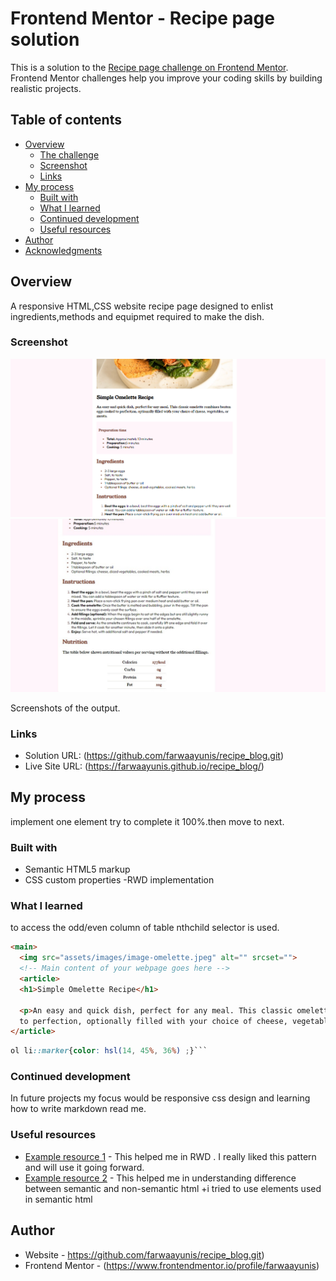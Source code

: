 # Frontend Mentor - Recipe page solution

This is a solution to the [Recipe page challenge on Frontend Mentor](https://www.frontendmentor.io/challenges/recipe-page-KiTsR8QQKm). Frontend Mentor challenges help you improve your coding skills by building realistic projects. 

## Table of contents

- [Overview](#overview)
  - [The challenge](#the-challenge)
  - [Screenshot](#screenshot)
  - [Links](#links)
- [My process](#my-process)
  - [Built with](#built-with)
  - [What I learned](#what-i-learned)
  - [Continued development](#continued-development)
  - [Useful resources](#useful-resources)
- [Author](#author)
- [Acknowledgments](#acknowledgments)

## Overview
A responsive HTML,CSS website  recipe page designed to enlist ingredients,methods and equipmet required to make the dish.

### Screenshot

![](./assets/images/screenshot1.jpg)
![](./assets/images/screenshot2.jpg)

Screenshots of the output.

### Links

- Solution URL: (https://github.com/farwaayunis/recipe_blog.git)
- Live Site URL: (https://farwaayunis.github.io/recipe_blog/)

## My process
implement one element try to complete it 100%.then move to next.
### Built with

- Semantic HTML5 markup
- CSS custom properties
-RWD implementation

### What I learned

to access the odd/even column of table nthchild selector is used.

```html
<main>
  <img src="assets/images/image-omelette.jpeg" alt="" srcset="">
  <!-- Main content of your webpage goes here -->
  <article>
  <h1>Simple Omelette Recipe</h1>

  <p>An easy and quick dish, perfect for any meal. This classic omelette combines beaten eggs cooked 
  to perfection, optionally filled with your choice of cheese, vegetables, or meats.</p>
</article>
```
```css
ol li::marker{color: hsl(14, 45%, 36%) ;}```
```



### Continued development

In future projects my focus would be responsive css design and learning how to write markdown read me.


### Useful resources

- [Example resource 1](https://www.w3schools.com) - This helped me in RWD . I really liked this pattern and will use it going forward.
- [Example resource 2](https://www.https://www.semrush.com/blog/semantic-html5-guide/#why-do-i-need-to-use-semantic-html-tags.com) - This helped me in understanding difference between semantic and non-semantic html +i tried to use elements used in semantic html



## Author

- Website - https://github.com/farwaayunis/recipe_blog.git)
- Frontend Mentor - (https://www.frontendmentor.io/profile/farwaayunis)



